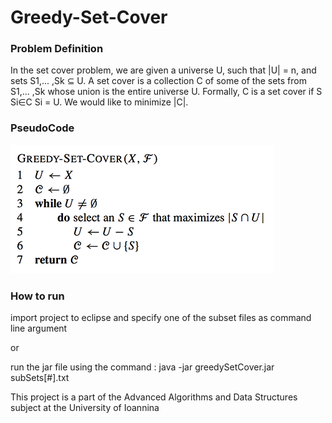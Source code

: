 # Greedy-Set-Cover

### **Problem Definition**

In the set cover problem, we are given a universe U, such that |U| = n, and sets S1,... ,Sk ⊆ U. A set cover is a collection C of some of the sets from S1,... ,Sk whose union is the entire universe U. Formally, C is a set cover if S Si∈C Si = U. We would like to minimize |C|.

### **PseudoCode**
![alt text](https://github.com/FotisSp/Greedy-Set-Cover/blob/master/pseudocode.png)

### **How to run**

import project to eclipse and specify one of the subset files as command line argument

or 

run the jar file using the command : java -jar greedySetCover.jar subSets[#].txt


This project is a part of the Advanced Algorithms and Data Structures subject at the University of Ioannina


